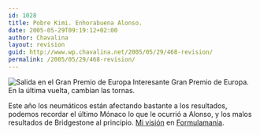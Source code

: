```yaml
---
id: 1028
title: Pobre Kimi. Enhorabuena Alonso.
date: 2005-05-29T09:19:12+02:00
author: Chavalina
layout: revision
guid: http://www.wp.chavalina.net/2005/05/29/468-revision/
permalink: /2005/05/29/468-revision/
---
```

<img class="imgizqda" src="http://www.formulamania.com/img/fotos/nubu-salida.jpg" alt="Salida en el Gran Premio de Europa" /> Interesante Gran Premio de Europa. En la &uacute;ltima vuelta, cambian las tornas. 

Este a&ntilde;o los neumáticos están afectando bastante a los resultados, podemos recordar el &uacute;ltimo M&oacute;naco lo que le ocurri&oacute; a Alonso, y los malos resultados de Bridgestone al principio. <a href="http://www.formulamania.com/news/comentar.php?idpost=481" target="_blank">Mi visi&oacute;n</a> en <a href="http://www.formulamania.com" target="_blank">Formulamania</a>.